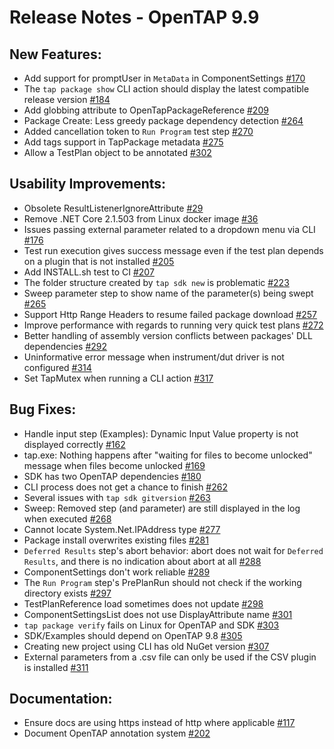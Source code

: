 Release Notes  - OpenTAP 9.9
=============

New Features:
-------

- Add support for promptUser in `MetaData` in ComponentSettings [#170](https://gitlab.com/OpenTAP/opentap/issues/170)
- The `tap package show` CLI action should display the latest compatible release version [#184](https://gitlab.com/OpenTAP/opentap/issues/184)
- Add globbing attribute to OpenTapPackageReference [#209](https://gitlab.com/OpenTAP/opentap/issues/209)
- Package Create: Less greedy package dependency detection [#264](https://gitlab.com/OpenTAP/opentap/issues/264)
- Added cancellation token to `Run Program` test step [#270](https://gitlab.com/OpenTAP/opentap/issues/270)
- Add tags support in TapPackage metadata [#275](https://gitlab.com/OpenTAP/opentap/issues/275)
- Allow a TestPlan object to be annotated [#302](https://gitlab.com/OpenTAP/opentap/issues/302)

Usability Improvements:
-------

- Obsolete ResultListenerIgnoreAttribute [#29](https://gitlab.com/OpenTAP/opentap/issues/29)
- Remove .NET Core 2.1.503 from Linux docker image [#36](https://gitlab.com/OpenTAP/opentap/issues/36)
- Issues passing external parameter related to a dropdown menu via CLI [#176](https://gitlab.com/OpenTAP/opentap/issues/176)
- Test run execution gives success message even if the test plan depends on a plugin that is not installed [#205](https://gitlab.com/OpenTAP/opentap/issues/205)
- Add INSTALL.sh test to CI [#207](https://gitlab.com/OpenTAP/opentap/issues/207)
- The folder structure created by `tap sdk new` is problematic [#223](https://gitlab.com/OpenTAP/opentap/issues/223)
- Sweep parameter step to show name of the parameter(s) being swept [#265](https://gitlab.com/OpenTAP/opentap/issues/265)
- Support Http Range Headers to resume failed package download [#257](https://gitlab.com/OpenTAP/opentap/issues/257)
- Improve performance with regards to running very quick test plans [#272](https://gitlab.com/OpenTAP/opentap/issues/272)
- Better handling of assembly version conflicts between packages' DLL dependencies [#292](https://gitlab.com/OpenTAP/opentap/issues/292)
- Uninformative error message when instrument/dut driver is not configured [#314](https://gitlab.com/OpenTAP/opentap/issues/314)
- Set TapMutex when running a CLI action [#317](https://gitlab.com/OpenTAP/opentap/issues/317)

Bug Fixes:
-------

- Handle input step (Examples): Dynamic Input Value property is not displayed correctly [#162](https://gitlab.com/OpenTAP/opentap/issues/162)
- tap.exe: Nothing happens after "waiting for files to become unlocked" message when files become unlocked [#169](https://gitlab.com/OpenTAP/opentap/issues/169)
- SDK has two OpenTAP dependencies [#180](https://gitlab.com/OpenTAP/opentap/issues/180)
- CLI process does not get a chance to finish [#262](https://gitlab.com/OpenTAP/opentap/issues/262)
- Several issues with `tap sdk gitversion` [#263](https://gitlab.com/OpenTAP/opentap/issues/263)
- Sweep: Removed step (and parameter) are still displayed in the log when executed [#268](https://gitlab.com/OpenTAP/opentap/issues/268)
- Cannot locate System.Net.IPAddress type [#277](https://gitlab.com/OpenTAP/opentap/issues/277)
- Package install overwrites existing files [#281](https://gitlab.com/OpenTAP/opentap/issues/281)
- `Deferred Results` step's abort behavior: abort does not wait for `Deferred Results`, and there is no indication about abort at all [#288](https://gitlab.com/OpenTAP/opentap/issues/288)
- ComponentSettings don't work reliable [#289](https://gitlab.com/OpenTAP/opentap/issues/289)
- The `Run Program` step's PrePlanRun should not check if the working directory exists [#297](https://gitlab.com/OpenTAP/opentap/issues/297)
- TestPlanReference load sometimes does not update [#298](https://gitlab.com/OpenTAP/opentap/issues/298)
- ComponentSettingsList does not use DisplayAttribute name [#301](https://gitlab.com/OpenTAP/opentap/issues/301)
- `tap package verify` fails on Linux for OpenTAP and SDK [#303](https://gitlab.com/OpenTAP/opentap/issues/303)
- SDK/Examples should depend on OpenTAP 9.8 [#305](https://gitlab.com/OpenTAP/opentap/issues/305)
- Creating new project using CLI has old NuGet version [#307](https://gitlab.com/OpenTAP/opentap/issues/307)
- External parameters from a .csv file can only be used if the CSV plugin is installed [#311](https://gitlab.com/OpenTAP/opentap/issues/311)

Documentation:
-------

- Ensure docs are using https instead of http where applicable [#117](https://gitlab.com/OpenTAP/opentap/issues/117)
- Document  OpenTAP annotation system [#202](https://gitlab.com/OpenTAP/opentap/issues/202)